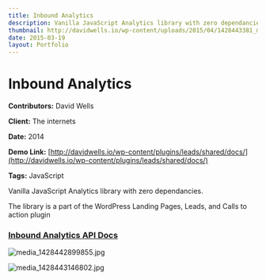 ```yaml
---
title: Inbound Analytics
description: Vanilla JavaScript Analytics library with zero dependancies
thumbnail: http://davidwells.io/wp-content/uploads/2015/04/1428443381_media_1428442899855.jpg
date: 2015-03-19
layout: Portfolio
---
```


# Inbound Analytics

**Contributors:** David Wells

**Client:** The internets

**Date:** 2014

**Demo Link:** [http://davidwells.io/wp-content/plugins/leads/shared/docs/](http://davidwells.io/wp-content/plugins/leads/shared/docs/)

**Tags:** JavaScript

Vanilla JavaScript Analytics library with zero dependancies.

The library is a part of the WordPress Landing Pages, Leads, and Calls to action plugin

### [Inbound Analytics API Docs](id:anchor_1)

![](http://davidwells.tv/data/portfolio/Inbound_Analytics/media_1428442899855.jpg "media_1428442899855.jpg")

![](http://davidwells.tv/data/portfolio/Inbound_Analytics/media_1428443146802.jpg "media_1428443146802.jpg")
